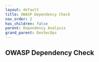 ```yaml
---
layout: default
title: OWASP Dependency Check
nav_order: 2
has_children: false
parent: Dependency Analysis
grand_parent: DevSecOps
---
```


## OWASP Dependency Check
